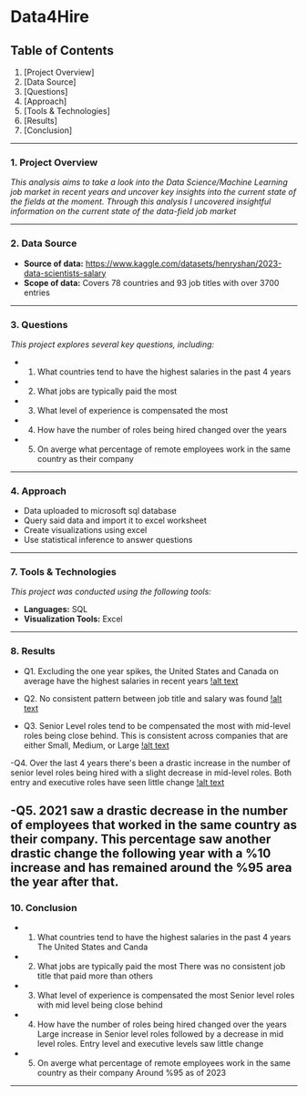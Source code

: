 # Data4Hire

## **Table of Contents**
1. [Project Overview]
2. [Data Source]
3. [Questions]
4. [Approach]
7. [Tools & Technologies]
8. [Results]
10. [Conclusion]

---

### **1. Project Overview**
_This analysis aims to take a look into the Data Science/Machine Learning job market in recent years and uncover key insights into the current state of the fields at the moment. Through this analysis I uncovered insightful information on the current state of the data-field job market_

---

### **2. Data Source**
- **Source of data:** https://www.kaggle.com/datasets/henryshan/2023-data-scientists-salary
- **Scope of data:** Covers 78 countries and 93 job  titles with over 3700 entries

---

### **3. Questions**
_This project explores several key questions, including:_
- 1. What countries tend to have the highest salaries in the past 4 years
- 2. What jobs are typically paid the most
- 3. What level of experience is compensated the most
- 4. How have the number of roles being hired changed over the years
- 5. On averge what percentage of remote employees work in the same country as their company
---

### **4. Approach**
- Data uploaded to microsoft sql database
- Query said data and import it to excel worksheet
- Create visualizations using excel
- Use statistical inference to answer  questions

---


### **7. Tools & Technologies**
_This project was conducted using the following tools:_
- **Languages:** SQL 
- **Visualization Tools:** Excel

---

### **8. Results**
- Q1. Excluding the one year spikes, the United States and Canada on average have the highest salaries in recent years
      [!alt text]("https://github.com/AlbertHender/Data4Hire/blob/main/Visuals/11%20highest.png")
  
- Q2. No consistent pattern between job title and salary was found
     [!alt text]("https://github.com/AlbertHender/Data4Hire/blob/main/Visuals/Highest%20paid%20jobs.png)

- Q3. Senior Level roles tend to be compensated the most with mid-level roles being close behind. This is consistent across companies that are either Small, Medium, or Large
      [!alt text]("https://github.com/AlbertHender/Data4Hire/blob/main/Visuals/Average%20salary%20by%20company%20size.png")

-Q4. Over the last 4 years there's been a drastic increase in the number of senior level roles being hired with a slight decrease in mid-level roles. Both entry and executive roles have seen little change
    [!alt text]("https://github.com/AlbertHender/Data4Hire/blob/main/Visuals/Number%20of%20roles.png")

-Q5. 2021 saw a drastic decrease in the number of employees that worked in the same country as their company. This percentage saw another drastic change the following year with a %10 increase and has remained around the %95 area the year after that.
---

### **10. Conclusion**
- 1. What countries tend to have the highest salaries in the past 4 years
      The United States and Canda
     
- 2. What jobs are typically paid the most
     There was no consistent job title that paid more than others
     
- 3. What level of experience is compensated the most
     Senior level roles with mid level being close behind
     
- 4. How have the number of roles being hired changed over the years
     Large increase in Senior level roles followed by a decrease in mid level roles. Entry level and executive levels saw little change
     
- 5. On averge what percentage of remote employees work in the same country as their company
     Around %95 as of 2023
---



